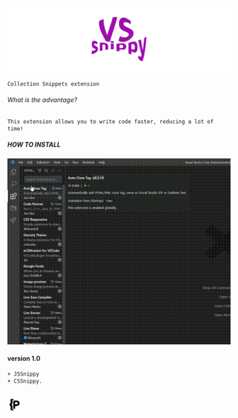 ![img](https://raw.githubusercontent.com/papchenko/VSSnippy/592bf88c06fd68797c68bf58f0ac09a6722f846a/resources/vssnippy-logo.svg)

```
Collection Snippets extension
```
###### What is the advantage?

```
This extension allows you to write code faster, reducing a lot of time!
```

##### HOW TO INSTALL

![gif](https://github.com/papchenko/VSSnippy/blob/main/resources/vssnippy.gif?raw=true)

#### version 1.0

```
+ JSSnippy
+ CSSnippy.
```

## 
[![N|](https://github.com/papchenko/papchenko.com/blob/main/resources/favicon/favicon-32x32.png?raw=true)](http://papchenko.com/)

